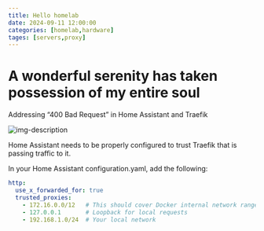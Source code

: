 ```yaml
---
title: Hello homelab
date: 2024-09-11 12:00:00
categories: [homelab,hardware]
tages: [servers,proxy]
---
```


# A wonderful serenity has taken possession of my entire soul
Addressing “400 Bad Request” in Home Assistant and Traefik

![img-description](https://res.cloudinary.com/dm7h7e8xj/image/upload/v1559820489/js-code_n83m7a.jpg)
               

Home Assistant needs to be properly configured to trust Traefik that is passing traffic to it.

In your Home Assistant configuration.yaml, add the following:
````yml
http:
  use_x_forwarded_for: true
  trusted_proxies:
    - 172.16.0.0/12   # This should cover Docker internal network range
    - 127.0.0.1       # Loopback for local requests
    - 192.168.1.0/24  # Your local network
````